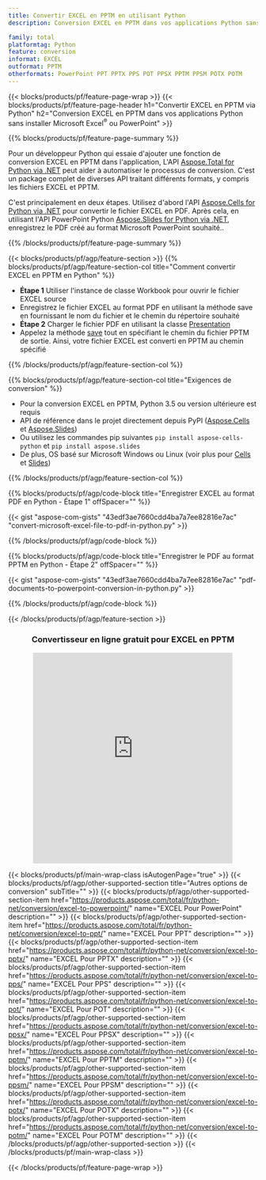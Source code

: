 ```yaml
---
title: Convertir EXCEL en PPTM en utilisant Python
description: Conversion EXCEL en PPTM dans vos applications Python sans utiliser Microsoft Office 

family: total
platformtag: Python
feature: conversion
informat: EXCEL
outformat: PPTM
otherformats: PowerPoint PPT PPTX PPS POT PPSX PPTM PPSM POTX POTM
---
```

{{< blocks/products/pf/feature-page-wrap >}}
{{< blocks/products/pf/feature-page-header h1="Convertir EXCEL en PPTM via Python" h2="Conversion EXCEL en PPTM dans vos applications Python sans installer Microsoft Excel<sup>&reg;</sup> ou PowerPoint" >}}

{{% blocks/products/pf/feature-page-summary %}}

Pour un développeur Python qui essaie d'ajouter une fonction de conversion EXCEL en PPTM dans l'application, L'API [Aspose.Total for Python via .NET](https://products.aspose.com/total/python-net/) peut aider à automatiser le processus de conversion. C'est un package complet de diverses API traitant différents formats, y compris les fichiers EXCEL et PPTM.

C'est principalement en deux étapes. Utilisez d'abord l'API [Aspose.Cells for Python via .NET](https://products.aspose.com/cells/python-net/) pour convertir le fichier EXCEL en PDF. Après cela, en utilisant l'API PowerPoint Python [Aspose.Slides for Python via .NET](https://products.aspose.com/slides/python-net/), enregistrez le PDF créé au format Microsoft PowerPoint souhaité.. 

{{% /blocks/products/pf/feature-page-summary %}}

{{< blocks/products/pf/agp/feature-section >}}
{{% blocks/products/pf/agp/feature-section-col title="Comment convertir EXCEL en PPTM en Python" %}}
- **Étape 1** Utiliser l'instance de classe Workbook pour ouvrir le fichier EXCEL source 
- Enregistrez le fichier EXCEL au format PDF en utilisant la méthode save en fournissant le nom du fichier et le chemin du répertoire souhaité
-  **Étape 2** Charger le fichier PDF en utilisant la classe [Presentation](https://reference.aspose.com/slides/python-net/aspose.slides/presentation/)
-  Appelez la méthode [save](https://reference.aspose.com/slides/python-net/aspose.slides/presentation/) tout en spécifiant le chemin du fichier PPTM de sortie. Ainsi, votre fichier EXCEL est converti en PPTM au chemin spécifié

{{% /blocks/products/pf/agp/feature-section-col %}}

{{% blocks/products/pf/agp/feature-section-col title="Exigences de conversion" %}}

- Pour la conversion EXCEL en PPTM, Python 3.5 ou version ultérieure est requis
- API de référence dans le projet directement depuis PyPI ([Aspose.Cells](https://pypi.org/project/aspose-cells-python/) et [Aspose.Slides](https://pypi.org/project/Aspose.Slides/))
-  Ou utilisez les commandes pip suivantes ```pip install aspose-cells-python``` et ```pip install aspose.slides```
-  De plus, OS basé sur Microsoft Windows ou Linux (voir plus pour [Cells](https://docs.aspose.com/cells/python-net/getting-started/#installation) et [Slides](https://docs.aspose.com/slides/python-net/system-requirements/))
 

{{% /blocks/products/pf/agp/feature-section-col %}}

{{% blocks/products/pf/agp/code-block title="Enregistrer EXCEL au format PDF en Python - Étape 1" offSpacer="" %}}

{{< gist "aspose-com-gists" "43edf3ae7660cdd4ba7a7ee82816e7ac" "convert-microsoft-excel-file-to-pdf-in-python.py" >}}

{{% /blocks/products/pf/agp/code-block %}}

{{% blocks/products/pf/agp/code-block title="Enregistrer le PDF au format PPTM en Python - Étape 2" offSpacer="" %}}

{{< gist "aspose-com-gists" "43edf3ae7660cdd4ba7a7ee82816e7ac" "pdf-documents-to-powerpoint-conversion-in-python.py" >}}

{{% /blocks/products/pf/agp/code-block %}}

{{< /blocks/products/pf/agp/feature-section >}}
<div class="container-fluid agp-content bg-white aboutfile box-1 vh100 section nopbtm">
<div class=container>
<div class=row>
<div class="demobox tc col-md-12 padding-0" align="center">

<h3>Convertisseur en ligne gratuit pour EXCEL en PPTM</h3>

<iframe style="border: none; height: 426px;" scrolling="no" src="https://total-conversion-app-65z5r2lp.qa.k8s.dynabic.com/?to=pptm&from=xlsx" id="child-iframe" width="80%"></iframe>

</div></div>
</div></div>

{{< blocks/products/pf/main-wrap-class isAutogenPage="true" >}}
{{< blocks/products/pf/agp/other-supported-section title="Autres options de conversion" subTitle="" >}}
{{< blocks/products/pf/agp/other-supported-section-item href="https://products.aspose.com/total/fr/python-net/conversion/excel-to-powerpoint/" name="EXCEL Pour PowerPoint" description="" >}}
{{< blocks/products/pf/agp/other-supported-section-item href="https://products.aspose.com/total/fr/python-net/conversion/excel-to-ppt/" name="EXCEL Pour PPT" description="" >}}
{{< blocks/products/pf/agp/other-supported-section-item href="https://products.aspose.com/total/fr/python-net/conversion/excel-to-pptx/" name="EXCEL Pour PPTX" description="" >}}
{{< blocks/products/pf/agp/other-supported-section-item href="https://products.aspose.com/total/fr/python-net/conversion/excel-to-pps/" name="EXCEL Pour PPS" description="" >}}
{{< blocks/products/pf/agp/other-supported-section-item href="https://products.aspose.com/total/fr/python-net/conversion/excel-to-pot/" name="EXCEL Pour POT" description="" >}}
{{< blocks/products/pf/agp/other-supported-section-item href="https://products.aspose.com/total/fr/python-net/conversion/excel-to-ppsx/" name="EXCEL Pour PPSX" description="" >}}
{{< blocks/products/pf/agp/other-supported-section-item href="https://products.aspose.com/total/fr/python-net/conversion/excel-to-pptm/" name="EXCEL Pour PPTM" description="" >}}
{{< blocks/products/pf/agp/other-supported-section-item href="https://products.aspose.com/total/fr/python-net/conversion/excel-to-ppsm/" name="EXCEL Pour PPSM" description="" >}}
{{< blocks/products/pf/agp/other-supported-section-item href="https://products.aspose.com/total/fr/python-net/conversion/excel-to-potx/" name="EXCEL Pour POTX" description="" >}}
{{< blocks/products/pf/agp/other-supported-section-item href="https://products.aspose.com/total/fr/python-net/conversion/excel-to-potm/" name="EXCEL Pour POTM" description="" >}}
{{< /blocks/products/pf/agp/other-supported-section >}}
{{< /blocks/products/pf/main-wrap-class >}}

{{< /blocks/products/pf/feature-page-wrap >}}